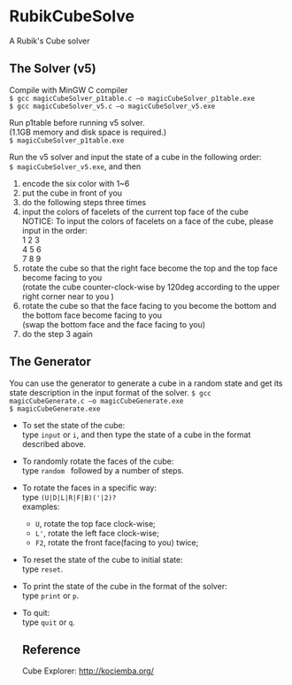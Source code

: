 # RubikCubeSolve
A Rubik's Cube solver

## The Solver (v5) ##
Compile with MinGW C compiler  
`$ gcc magicCubeSolver_p1table.c –o magicCubeSolver_p1table.exe`  
`$ gcc magicCubeSolver_v5.c –o magicCubeSolver_v5.exe`

Run p1table before running v5 solver.  
(1.1GB memory and disk space is required.)  
`$ magicCubeSolver_p1table.exe`  

Run the v5 solver and input the state of a cube in the following order:  
`$ magicCubeSolver_v5.exe`, and then  

1.  encode the six color with 1~6  
2.  put the cube in front of you  
3.  do the following steps three times  
  1.  input the colors of facelets of the current top face of the cube  
NOTICE: To input the colors of facelets on a face of the cube, please input in the order:  
1 2 3  
4 5 6  
7 8 9  
  2.   rotate the cube so that the right face become the top and the top face become facing to you  
(rotate the cube counter-clock-wise by 120deg according to the upper right corner near to you )
4.  rotate the cube so that the face facing to you become the bottom and the bottom face become facing to you  
(swap the bottom face and the face facing to you)
5.  do the step 3 again

## The Generator ##
You can use the generator to generate a cube in a random state and get its state description in the input format of the solver.
`$ gcc magicCubeGenerate.c –o magicCubeGenerate.exe`  
`$ magicCubeGenerate.exe`  
* To set the state of the cube:  
  type `input` or `i`, and then type the state of a cube in the format described above.  
* To randomly rotate the faces of the cube:  
  type `random ` followed by a number of steps.  
* To rotate the faces in a specific way:  
  type `(U|D|L|R|F|B)('|2)?`  
  examples:  
  *  `U`,    rotate the top face clock-wise;  
  *  `L'`,   rotate the left face clock-wise;  
  *  `F2`,   rotate the front face(facing to you) twice;  
* To reset the state of the cube to initial state:  
  type `reset`.  
* To print the state of the cube in the format of the solver:  
  type `print` or `p`.  
* To quit:  
  type `quit` or `q`.  
  
  ## Reference ##
  Cube Explorer: http://kociemba.org/
